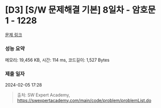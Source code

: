 # [D3] [S/W 문제해결 기본] 8일차 - 암호문1 - 1228 

[문제 링크](https://swexpertacademy.com/main/code/problem/problemDetail.do?contestProbId=AV14w-rKAHACFAYD) 

### 성능 요약

메모리: 19,456 KB, 시간: 114 ms, 코드길이: 1,527 Bytes

### 제출 일자

2024-02-05 17:28



> 출처: SW Expert Academy, https://swexpertacademy.com/main/code/problem/problemList.do